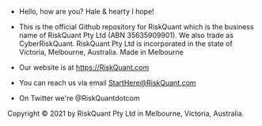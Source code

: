 - Hello, how are you? Hale & hearty I hope!

- This is the official Github repository for RiskQuant which is the business name of RiskQuant Pty Ltd (ABN 35635909901). We also trade as CyberRiskQuant. RiskQuant Pty Ltd is incorporated in the state of Victoria, Melbourne, Australia. Made in Melbourne 

- Our website is at https://RiskQuant.com

- You can reach us via email StartHere@RiskQuant.com

- On Twitter we're @RiskQuantdotcom

Copyright © 2021 by RiskQuant Pty Ltd in Melbourne, Victoria, Australia.

<!---
RiskQuantDotCom/RiskQuantDotCom is a ✨ special ✨ repository because its `README.md` (this file) appears on your GitHub profile.
--->
